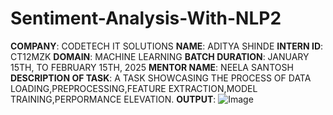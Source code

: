 # Sentiment-Analysis-With-NLP2
**COMPANY**: CODETECH IT SOLUTIONS
**NAME**: ADITYA SHINDE
**INTERN ID**: CT12MZK
**DOMAIN**: MACHINE LEARNING
**BATCH DURATION**: JANUARY 15TH, TO FEBRUARY 15TH, 2025
**MENTOR NAME**: NEELA SANTOSH
**DESCRIPTION OF TASK**: A TASK SHOWCASING THE PROCESS OF DATA LOADING,PREPROCESSING,FEATURE EXTRACTION,MODEL TRAINING,PERPORMANCE ELEVATION.
**OUTPUT**: ![Image](https://github.com/user-attachments/assets/699b09e0-8737-4049-8fed-5fdd24f0de39)
